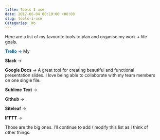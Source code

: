 ```yaml
---
title: Tools I use
date: 2017-06-04 00:19:00 +08:00
slug: tools-i-use
Categories: Wo
---
```


Here are a list of my favourite tools to plan and organise my work + life goals.

<span style="color:#026AA7;">**Trello** → </span> My 

**Slack** → 

**Google Docs** → A great tool for creating beautiful and functional presentation slides. I love being able to collaborate with my team members on one single file.

**Sublime Text** → 

**Github** → 

**Siteleaf** → 

**IFFTT** →

Those are the big ones. I’ll continue to add / modify this list as I think of other things. 

<div class="whitespace"></div>